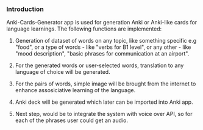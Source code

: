 ### Introduction

Anki-Cards-Generator app is used for generation Anki or Anki-like cards for language learnings.
The following functions are implemented:

1. Generation of dataset of words on any topic, like something specific e.g "food", or a type of words - like "verbs for B1 level", or any other - like "mood description", "basic phrases for communication at an airport".

2. For the generated words or user-selected words, translation to any language of choice will be generated. 

3. For the pairs of words, simple image will be brought from the internet to enhance assosiciative learning of the language.

4. Anki deck will be generated which later can be imported into Anki app. 

5. Next step, would be to integrate the system with voice over API, so for each of the phrases user could get an audio. 



